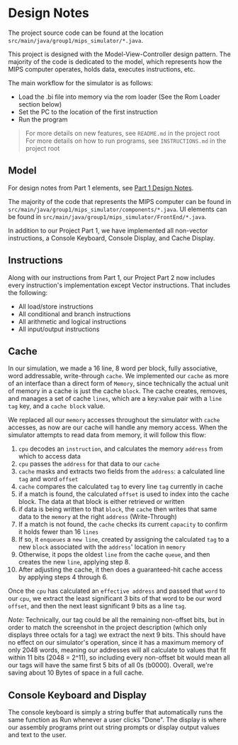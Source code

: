 # Design Notes

The project source code can be found at the location `src/main/java/group1/mips_simulator/*.java`.

This project is designed with the Model-View-Controller design pattern. The majority of the code is dedicated to the
model, which represents how the MIPS computer operates, holds data, executes instructions, etc.

The main workflow for the simulator is as follows:

- Load the .bi file into memory via the rom loader (See the Rom Loader section below)
- Set the PC to the location of the first instruction
- Run the program

> For more details on new features, see `README.md` in the project root <br>
> For more details on how to run programs, see `INSTRUCTIONS.md` in the project root

## Model

For design notes from Part 1 elements, see [Part 1 Design Notes](Part1_DesignNotes.md).

The majority of the code that represents the MIPS computer can be found
in `src/main/java/group1/mips_simulator/components/*.java`.
UI elements can be found in `src/main/java/group1/mips_simulator/FrontEnd/*.java`.

In addition to our Project Part 1, we have implemented all non-vector instructions, 
a Console Keyboard, Console Display, and Cache Display.


## Instructions

Along with our instructions from Part 1, our Project Part 2 now includes every instruction's implementation except 
Vector instructions.
That includes the following:
- All load/store instructions
- All conditional and branch instructions
- All arithmetic and logical instructions
- All input/output instructions



## Cache

In our simulation, we made a 16 line, 8 word per block, fully associative, word addressable, write-through `cache`.
We implemented our `cache` as more of an interface than a direct form of `Memory`, since technically the actual unit of 
memory in a cache is just the cache `block`.
The cache creates, removes, and manages a set of cache `lines`, which are a key:value pair with a `line tag` key, and a
`cache block` value.

We replaced all our `memory` accesses throughout the simulator with `cache` accesses, as now are our cache will handle 
any memory access. When the simulator attempts to read data from memory, it will follow this flow:
1. `cpu` decodes an `instruction`, and calculates the memory `address` from which to access data
2. `cpu` passes the `address` for that data to our `cache`
3. `cache` masks and extracts two fields from the `address`: a calculated line `tag` and word `offset`
4. `cache` compares the calculated `tag` to every line `tag` currently in cache 
5. if a match is found, the calculated `offset` is used to index into the cache block. The data at that block is either
retrieved or written 
6. if data is being written to that `block`, the `cache` then writes that same data to the `memory` at the right `address`
  (Write-Through)
7. If a match is not found, the `cache` checks its current `capacity` to confirm it holds fewer than 16 `lines`
8. If so, it `enqueues` a `new line`, created by assigning the calculated `tag` to a new `block` 
associated with the `address`' location in `memory`
9. Otherwise, it pops the oldest `line` from the cache `queue`, and then creates the new `line`, applying step 8.
10. After adjusting the cache, it then does a guaranteed-hit cache access by applying steps 4 through 6.

Once the `cpu` has calculated an `effective address` and passed that `word` to our `cpu`, we extract the least 
significant 3 bits of that word to be our word `offset`, and then the next least significant 9 bits as a line `tag`.

*Note:* Technically, our tag could be all the remaining non-offset bits, but in order to match the screenshot in
the project description (which only displays three octals for a tag) we extract the next 9 bits. This should have 
no effect on our simulator's operation, since it has a maximum memory of only 2048 words, meaning our addresses will all 
calculate to values that fit within 11 bits (2048 = 2^11), so including every non-offset bit would mean all our tags 
will have the same first 5 bits of all 0s (b0000). Overall, we're saving about 10 Bytes of space in a full cache.



## Console Keyboard and Display

The console keyboard is simply a string buffer that automatically runs the same function as Run whenever a
user clicks "Done".
The display is where our assembly programs print out string prompts or display output values and text to the user.

